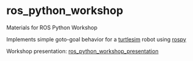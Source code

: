 # ros_python_workshop

Materials for ROS Python Workshop

Implements simple goto-goal behavior for a [turtlesim](wiki.ros.org/turtlesim) robot using [rospy](wiki.ros.org/rospy)

Workshop presentation: [ros_python_workshop_presentation](https://github.com/ekrell/ros_python_workshop_presentation)
